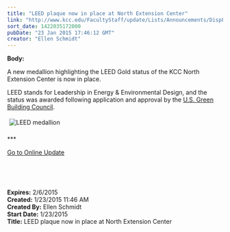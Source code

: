 ```yaml
---
title: "LEED plaque now in place at North Extension Center"
link: "http://www.kcc.edu/FacultyStaff/update/Lists/Announcements/DispForm.aspx?ID=1800"
sort_date: 1422035172000
pubDate: "23 Jan 2015 17:46:12 GMT"
creator: "Ellen Schmidt"
---
```


<div><b>Body:</b> <div class="ExternalClass6DA1AB7068E540F1BAFC452B5B49A9F5"><p>​A new medallion highlighting the LEED Gold status of the KCC North Extension Center is now in place.</p>
<p>LEED stands for Leadership in Energy &amp; Environmental Design, and the status was awarded following application and approval by the <a href="http://www.usgbc.org/leed">U.S. Green Building Council</a>.</p>
<p><img alt="LEED medallion" src="/SiteCollectionImages/LEED-gold-NEC.jpg" style="margin:5px" /><br /><br />***</p>
<p><a href="/update">Go to Online Update</a></p>
<p> </p>
<p> </p></div></div>
<div><b>Expires:</b> 2/6/2015</div>
<div><b>Created:</b> 1/23/2015 11:46 AM</div>
<div><b>Created By:</b> Ellen Schmidt</div>
<div><b>Start Date:</b> 1/23/2015</div>
<div><b>Title:</b> LEED plaque now in place at North Extension Center</div>
